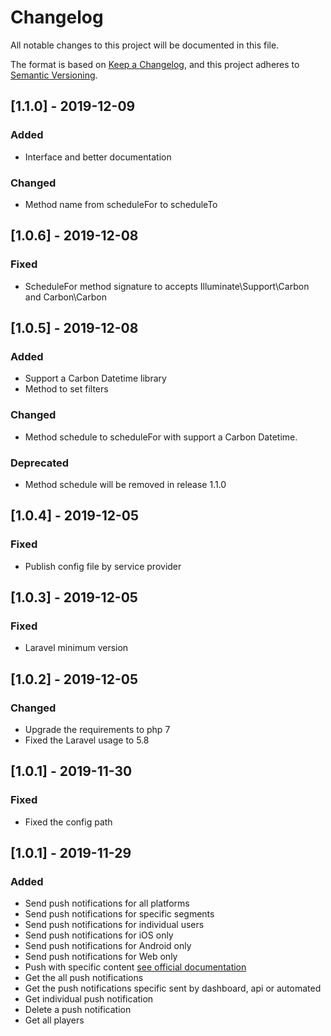 # Changelog
All notable changes to this project will be documented in this file.

The format is based on [Keep a Changelog](https://keepachangelog.com/en/1.0.0/),
and this project adheres to [Semantic Versioning](https://semver.org/spec/v2.0.0.html).

## [1.1.0] - 2019-12-09
### Added
- Interface and better documentation

### Changed
- Method name from scheduleFor to scheduleTo

## [1.0.6] - 2019-12-08
### Fixed
- ScheduleFor method signature to accepts Illuminate\Support\Carbon and Carbon\Carbon

## [1.0.5] - 2019-12-08
### Added
- Support a Carbon Datetime library
- Method to set filters
### Changed
- Method schedule to scheduleFor with support a Carbon Datetime.

### Deprecated
- Method schedule will be removed in release 1.1.0

## [1.0.4] - 2019-12-05
### Fixed
- Publish config file by service provider

## [1.0.3] - 2019-12-05
### Fixed
- Laravel minimum version

## [1.0.2] - 2019-12-05
### Changed
- Upgrade the requirements to php 7
- Fixed the Laravel usage to 5.8

## [1.0.1] - 2019-11-30
### Fixed
- Fixed the config path

## [1.0.1] - 2019-11-29
### Added
- Send push notifications for all platforms
- Send push notifications for specific segments
- Send push notifications for individual users
- Send push notifications for iOS only
- Send push notifications for Android only
- Send push notifications for Web only
- Push with specific content [see official documentation](https://documentation.onesignal.com/reference#create-notification)
- Get the all push notifications
- Get the push notifications specific sent by dashboard, api or automated
- Get individual push notification
- Delete a push notification
- Get all players